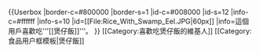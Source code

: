 {{Userbox
|border-c=#800000
|border-s=1
|id-c=#008000
|id-s=12
|info-c=#ffffff
|info-s=10
|id=[[File:Rice_With_Swamp_Eel.JPG|60px]]
|info=這個用戶喜歡吃'''[[煲仔飯]]'''。
}}
<includeonly>[[Category:喜歡吃煲仔飯的維基人]]</includeonly>
<noinclude>[[Category:食品用户框模板|煲仔飯]]</noinclude>